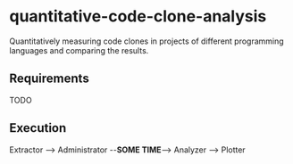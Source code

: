 # quantitative-code-clone-analysis
Quantitatively measuring code clones in projects of different programming languages and comparing the results.


## Requirements

TODO

## Execution

Extractor --> Administrator --**SOME TIME**--> Analyzer --> Plotter